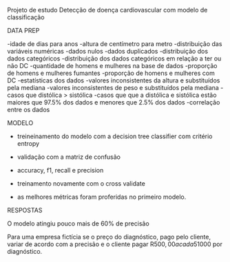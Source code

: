 Projeto de estudo
 Detecção de doença cardiovascular com modelo de classificação 

DATA PREP

-idade de dias para anos
-altura de centímetro para metro
-distribuição das variáveis numéricas
-dados nulos
-dados duplicados
-distribuição dos dados categóricos 
-distribuição dos dados categóricos em relação a ter ou não DC
-quantidade de homens e mulheres na  base de dados
-proporção de homens e mulheres fumantes
-proporção de homens e mulheres com DC
-estatísticas dos dados
-valores inconsistentes da altura e substituídos pela mediana
-valores inconsistentes de peso e substituídos pela mediana
-casos que distólica > sistólica
-casos que que a distólica e sistólica estão maiores que 97.5% dos dados e menores que 2.5% dos dados
-correlação entre os dados


MODELO

- treineinamento do modelo com a decision tree classifier com critério entropy
- validação com a matriz de confusão
- accuracy, f1, recall e precision
- treinamento novamente com o cross validate

- as melhores métricas foram proferidas no primeiro modelo.

RESPOSTAS

O modelo atingiu pouco mais de 60% de precisão

Para uma empresa fictícia se o preço do diagnóstico, pago pelo cliente, variar de acordo com a precisão e o cliente pagar R$500,00 a cada 5% de acurácia acima de 50% a empresa poderá cobrar até o valor de R$1000 por diagnóstico.
